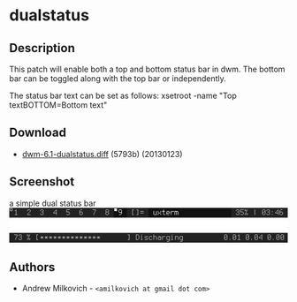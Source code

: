 dualstatus
==========

Description
-----------
This patch will enable both a top and bottom status bar in dwm. The bottom bar can be toggled along with the top bar or independently.

The status bar text can be set as follows:
xsetroot -name "Top textBOTTOM=Bottom text"

Download
--------

 * [dwm-6.1-dualstatus.diff](dwm-6.1-dualstatus.diff) (5793b) (20130123)

Screenshot
----------

a simple dual status bar
![alt text](dwm-dualstatus.png)

Authors
-------
 * Andrew Milkovich - `<amilkovich at gmail dot com>`
